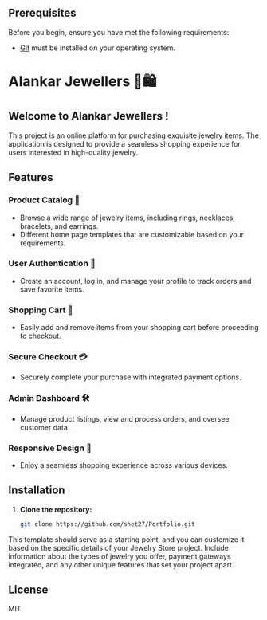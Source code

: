 ## Prerequisites

Before you begin, ensure you have met the following requirements:

* [Git](https://git-scm.com/downloads "Download Git") must be installed on your operating system.

# Alankar Jewellers 💍🛍️

## Welcome to Alankar Jewellers !

This project is an online platform for purchasing exquisite jewelry items. The application is designed to provide a seamless shopping experience for users interested in high-quality jewelry.

## Features

### Product Catalog 📿

- Browse a wide range of jewelry items, including rings, necklaces, bracelets, and earrings.
- Different home page templates that are customizable based on your requirements.

### User Authentication 🔐

- Create an account, log in, and manage your profile to track orders and save favorite items.

### Shopping Cart 🛒

- Easily add and remove items from your shopping cart before proceeding to checkout.

### Secure Checkout 💳

- Securely complete your purchase with integrated payment options.

### Admin Dashboard 🛠️

- Manage product listings, view and process orders, and oversee customer data.

### Responsive Design 📱

- Enjoy a seamless shopping experience across various devices.

## Installation

1. **Clone the repository:**
   ```bash
   git clone https://github.com/shet27/Portfolio.git
   
This template should serve as a starting point, and you can customize it based on the specific details of your Jewelry Store  project. Include information about the types of jewelry you offer, payment gateways integrated, and any other unique features that set your project apart.


## License

MIT
